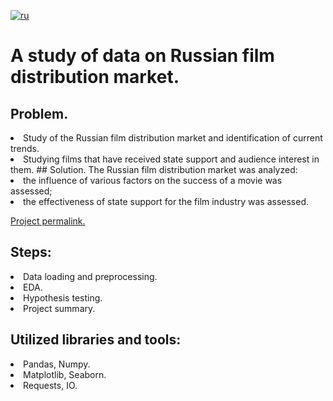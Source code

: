 [![ru](https://img.shields.io/badge/lang-ru-red.svg)](README.md)

# A study of data on Russian film distribution market.

## Problem.
<li>Study of the Russian film distribution market and identification of current trends.
<li>Studying films that have received state support and audience interest in them.
## Solution.
The Russian film distribution market was analyzed:
<li>the influence of various factors on the success of a movie was assessed;
<li>the effectiveness of state support for the film industry was assessed.

[Project permalink.](https://github.com/mrBrain101/Yandex_Practicum_projects/blob/9045587e6385411002522d97a2f8c578d708a438/Research_Projects/03_Research_MC_Movie_Market/Ya_Practicum_Research_MC_Movie_Market_distr.ipynb)

## Steps:
<li>Data loading and preprocessing.
<li>EDA.
<li>Hypothesis testing.
<li>Project summary.
  
## Utilized libraries and tools:
<li>Pandas, Numpy.
<li>Matplotlib, Seaborn.
<li>Requests, IO.

